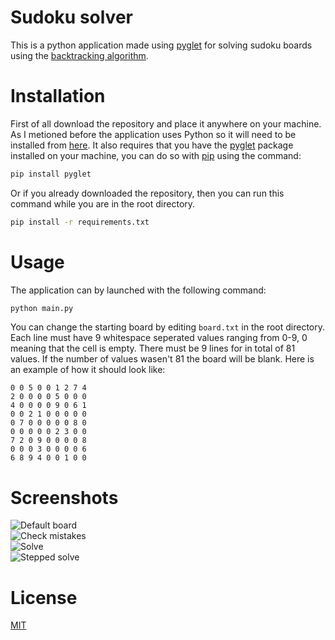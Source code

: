 Sudoku solver
=============

This is a python application made using [pyglet](https://pypi.org/project/pyglet/) for solving sudoku boards using the [backtracking algorithm](https://en.wikipedia.org/wiki/Backtracking).

Installation
============

First of all download the repository and place it anywhere on your machine. As I metioned before the application uses Python so it will need to be installed from [here](https://www.python.org/). It also requires that you have the [pyglet](https://pypi.org/project/pyglet/) package installed on your machine, you can do so with [pip](https://pypi.org/) using the command:
```bash
pip install pyglet
```
Or if you already downloaded the repository, then you can run this command while you are in the root directory.
```bash
pip install -r requirements.txt
```

Usage
============

The application can by launched with the following command:
```bash
python main.py
```
You can change the starting board by editing `board.txt` in the root directory. Each line must have 9 whitespace seperated values ranging from 0-9, 0 meaning that the cell is empty. There must be 9 lines for in total of 81 values. If the number of values wasen't 81 the board will be blank. Here is an example of how it should look like:
```
0 0 5 0 0 1 2 7 4
2 0 0 0 0 5 0 0 0
4 0 0 0 0 9 0 6 1
0 0 2 1 0 0 0 0 0
0 7 0 0 0 0 0 8 0
0 0 0 0 0 2 3 0 0
7 2 0 9 0 0 0 0 8
0 0 0 3 0 0 0 0 6
6 8 9 4 0 0 1 0 0
```

Screenshots
============

![Default board](https://i.imgur.com/2ZdysDk.png "Default board")  
![Check mistakes](https://i.imgur.com/0Dyb7oA.gif "Check mistakes")  
![Solve](https://i.imgur.com/np2Soky.gif "Solve")  
![Stepped solve](https://i.imgur.com/smZvhyn.gif "Stepped solve")

License
============
[MIT](LICENSE)